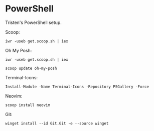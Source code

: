 # PowerShell
Tristen's PowerShell setup.

Scoop: 
```
iwr -useb get.scoop.sh | iex
```

Oh My Posh: 
```
iwr -useb get.scoop.sh | iex
```
```
scoop update oh-my-posh
```

Terminal-Icons: 
```
Install-Module -Name Terminal-Icons -Repository PSGallery -Force
```

Neovim: 
```
scoop install neovim
```

Git: 
```
winget install --id Git.Git -e --source winget
```
